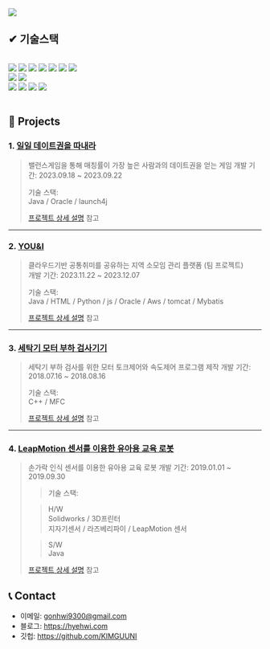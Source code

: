 
<!--
**KIMGUUNI/KIMGUUNI** is a ✨ _special_ ✨ repository because its `README.md` (this file) appears on your GitHub profile.

Here are some ideas to get you started:

- 🔭 I’m currently working on ...
- 🌱 I’m currently learning ...
- 👯 I’m looking to collaborate on ...
- 🤔 I’m looking for help with ...
- 💬 Ask me about ...
- 📫 How to reach me: ...
- 😄 Pronouns: ...
- ⚡ Fun fact: ...
-->
<img src="https://capsule-render.vercel.app/api?type=waving&color=auto&height=200&section=header&text=Kim%20Geon%20Hwi&fontSize=90" />

</br>

## ✔ 기술스택
</br>
<div>
<img src="https://img.shields.io/badge/Java-%23008080?logo=Java&logoColor=gold"/>
<img src="https://img.shields.io/badge/Python-%233776AB?logo=python&logoColor=gold"/>
<img src="https://img.shields.io/badge/spring-%236DB33F?logo=spring&logoColor=white"/>
<img src="https://img.shields.io/badge/HTML5-%23E34F26?logo=html5&logoColor=white"/>
<img src="https://img.shields.io/badge/css3-%231572B6?logo=css3&logoColor=white"/>
<img src="https://img.shields.io/badge/javascript-%23F7DF1E?logo=javascript&logoColor=white"/>
<img src="https://img.shields.io/badge/C%2B%2B-%2300599C?logo=cplusplus&logoColor=white"/>
</div>
<div>
<img src="https://img.shields.io/badge/Oracle-%23F80000?logo=Oracle"/>
<img src="https://img.shields.io/badge/mysql-%234479A1?logo=mysql&logoColor=white"/>
</div>
<div>
<img src="https://img.shields.io/badge/tensorflow-%23FF6F00?logo=tensorflow&logoColor=white"/>
<img src="https://img.shields.io/badge/amazonaws-%23232F3E?logo=amazonaws&logoColor=white"/>
<img src="https://img.shields.io/badge/amazons3-%23569A31?logo=amazons3&logoColor=white"/>
<img src="https://img.shields.io/badge/awslambda-%23FF9900?logo=awslambda&logoColor=white"/>
</div>



</br>

## :pushpin: Projects
### 1. [일일 데이트권을 따내라](https://github.com/KIMGUUNI/Kingteam/tree/master)
>밸런스게임을 통해 매칭률이 가장 높은 사람과의 데이트권을 얻는 게임
>개발 기간: 2023.09.18 ~ 2023.09.22  
>  
>기술 스택:  
>Java / Oracle / launch4j
>  
>[프로젝트 상세 설명](https://github.com/KIMGUUNI/Kingteam/tree/master) 참고

---

### 2. [YOU&I](https://github.com/2023-SMHRD-IS-CLOUD-1/YOU-I)
>클라우드기반 공통취미를 공유하는 지역 소모임 관리 플랫폼 (팀 프로젝트)  
>개발 기간: 2023.11.22 ~ 2023.12.07  
>  
>기술 스택:  
>Java / HTML / Python / js /
>Oracle / Aws / tomcat / Mybatis
>  
>[프로젝트 상세 설명](https://github.com/2023-SMHRD-IS-CLOUD-1/YOU-I) 참고

---

### 3. [세탁기 모터 부하 검사기기](https://github.com/JungHyung2/gitio.io)
>세탁기 부하 검사를 위한 모터 토크제어와 속도제어 프로그램 제작 
>개발 기간: 2018.07.16 ~ 2018.08.16  
>  
>기술 스택:  
> C++ / MFC
>  
>[프로젝트 상세 설명](https://github.com/JungHyung2/gitio.io) 참고


---

### 4. [LeapMotion 센서를 이용한 유아용 교육 로봇](https://github.com/JungHyung2/gitio.io)
>손가락 인식 센서를 이용한 유아용 교육 로봇
>개발 기간: 2019.01.01 ~ 2019.09.30  
>  
>>기술 스택:
>
>> H/W   
>> Solidworks / 3D프린터   
>> 지자기센서 / 라즈베리파이 / LeapMotion 센서
>
>> S/W   
> Java
>  
>[프로젝트 상세 설명](https://github.com/JungHyung2/gitio.io) 참고


## 📞 Contact
- 이메일: gonhwi9300@gmail.com
- 블로그: https://hyehwi.com
- 깃헙: https://github.com/KIMGUUNI

